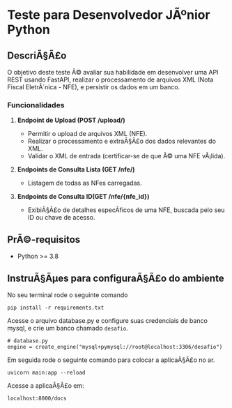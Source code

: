# Teste para Desenvolvedor JÃºnior Python

## DescriÃ§Ã£o

O objetivo deste teste Ã© avaliar sua habilidade em desenvolver uma API REST usando FastAPI, realizar o processamento de arquivos XML (Nota Fiscal EletrÃ´nica - NFE), e persistir os dados em um banco.

### Funcionalidades

1. **Endpoint de Upload (POST /upload/)**
    - Permitir o upload de arquivos XML (NFE).
    - Realizar o processamento e extraÃ§Ã£o dos dados relevantes do XML.
    - Validar o XML de entrada (certificar-se de que Ã© uma NFE vÃ¡lida).

2. **Endpoints de Consulta Lista (GET /nfe/)**
    - Listagem de todas as NFes carregadas.

3. **Endpoints de Consulta ID(GET /nfe/{nfe_id})**
    - ExibiÃ§Ã£o de detalhes especÃ­ficos de uma NFE, buscada pelo seu ID ou chave de acesso.


## PrÃ©-requisitos

* Python >= 3.8

## InstruÃ§Ãµes para configuraÃ§Ã£o do ambiente

No seu terminal rode o seguinte comando
```
pip install -r requirements.txt
```
Acesse o arquivo database.py e configure suas credenciais de banco mysql, e crie um banco chamado `desafio`.
```
# database.py
engine = create_engine("mysql+pymysql://root@localhost:3306/desafio")
```
Em seguida rode o seguinte comando para colocar a aplicaÃ§Ã£o no ar.
```
uvicorn main:app --reload
```
Acesse a aplicaÃ§Ã£o em:
```
localhost:8000/docs
```